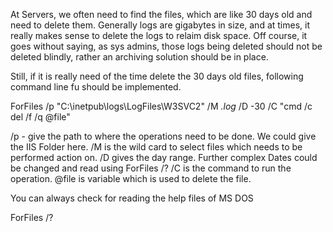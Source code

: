 At Servers, we often need to find the files, which are like 30 days old and need to delete them. Generally logs are gigabytes in size, and at times, it really makes sense to delete the logs to relaim disk space. Off course, it goes without saying, as sys admins, those logs being deleted should not be deleted blindly, rather an archiving solution should be in place. 

Still, if it is really need of the time delete the 30 days old files, following command line fu should be implemented. 

ForFiles /p "C:\inetpub\logs\LogFiles\W3SVC2" /M *.log* /D -30 /C "cmd /c del /f /q @file"
 
/p - give the path to where the operations need to be done.  We could give the IIS Folder here.
/M is the wild card to select files which needs to be performed action on.
/D gives the day range. Further complex Dates could be changed and read using ForFiles /?
/C is the command to run the operation. @file is variable which is used to delete the file. 
 
You can always check for reading the help files of MS DOS
 
ForFiles /?

